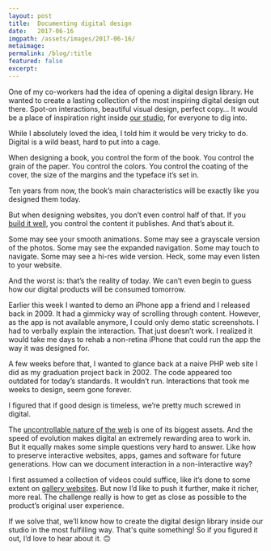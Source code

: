 ```yaml
---
layout: post
title:  Documenting digital design
date:   2017-06-16
imgpath: /assets/images/2017-06-16/
metaimage:
permalink: /blog/:title
featured: false
excerpt:
---
```


One of my co-workers had the idea of opening a digital design library. He wanted to create a lasting collection of the most inspiring digital design out there. Spot-on interactions, beautiful visual design, perfect copy… It would be a place of inspiration right inside [our studio](https://basedesign.com), for everyone to dig into.

While I absolutely loved the idea, I told him it would be very tricky to do. Digital is a wild beast, hard to put into a cage. 

When designing a book, you control the form of the book. You control the grain of the paper. You control the colors. You control the coating of the cover, the size of the margins and the typeface it’s set in.

Ten years from now, the book’s main characteristics will be exactly like you designed them today.

But when designing websites, you don’t even control half of that. If you [build it well](https://en.wikipedia.org/wiki/Progressive_enhancement), you control the content it publishes. And that’s about it.

Some may see your smooth animations. Some may see a grayscale version of the photos. Some may see the expanded navigation. Some may touch to navigate. Some may see a hi-res wide version. Heck, some may even listen to your website.

And the worst is: that’s the reality of today. We can’t even begin to guess how our digital products will be consumed tomorrow.

Earlier this week I wanted to demo an iPhone app a friend and I released back in 2009. It had a gimmicky way of scrolling through content. However, as the app is not available anymore, I could only demo static screenshots. I had to verbally explain the interaction. That just doesn’t work. I realized it would take me days to rehab a non-retina iPhone that could run the app the way it was designed for.

A few weeks before that, I wanted to glance back at a naive PHP web site I did as my graduation project back in 2002. The code appeared too outdated for today’s standards. It wouldn’t run. Interactions that took me weeks to design, seem gone forever.

I figured that if good design is timeless, we’re pretty much screwed in digital.

The [uncontrollable nature of the web](https://alistapart.com/article/dao) is one of its biggest assets. And the speed of evolution makes digital an extremely rewarding area to work in. But it equally makes some simple questions very hard to answer. Like how to preserve interactive websites, apps, games and software for future generations. How can we document interaction in a non-interactive way?

I first assumed a collection of videos could suffice, like it’s done to some extent on [gallery websites](http://littlebigdetail.com). But now I’d like to push it further, make it richer, more real. The challenge really is how to get as close as possible to the product’s original user experience.

If we solve that, we’ll know how to create the digital design library inside our studio in the most fulfilling way. That's quite something! So if you figured it out, I’d love to hear about it. 🙃
